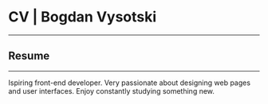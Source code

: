 # CV | Bogdan Vysotski

---
## Resume
---
Ispiring front-end developer. Very passionate about designing web pages and user interfaces. Enjoy constantly studying something new. 

